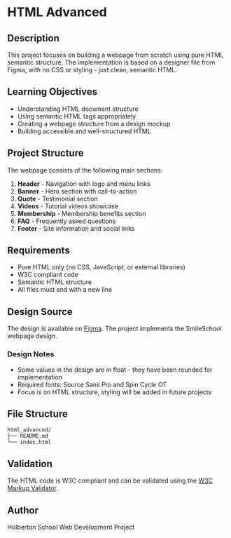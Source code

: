 # HTML Advanced

## Description
This project focuses on building a webpage from scratch using pure HTML semantic structure. The implementation is based on a designer file from Figma, with no CSS or styling - just clean, semantic HTML.

## Learning Objectives
- Understanding HTML document structure
- Using semantic HTML tags appropriately
- Creating a webpage structure from a design mockup
- Building accessible and well-structured HTML

## Project Structure
The webpage consists of the following main sections:
1. **Header** - Navigation with logo and menu links
2. **Banner** - Hero section with call-to-action
3. **Quote** - Testimonial section
4. **Videos** - Tutorial videos showcase
5. **Membership** - Membership benefits section
6. **FAQ** - Frequently asked questions
7. **Footer** - Site information and social links

## Requirements
- Pure HTML only (no CSS, JavaScript, or external libraries)
- W3C compliant code
- Semantic HTML structure
- All files must end with a new line

## Design Source
The design is available on [Figma](https://www.figma.com/). The project implements the SmileSchool webpage design.

### Design Notes
- Some values in the design are in float - they have been rounded for implementation
- Required fonts: Source Sans Pro and Spin Cycle OT
- Focus is on HTML structure, styling will be added in future projects

## File Structure
```
html_advanced/
├── README.md
└── index.html
```

## Validation
The HTML code is W3C compliant and can be validated using the [W3C Markup Validator](https://validator.w3.org/).

## Author
Holberton School Web Development Project